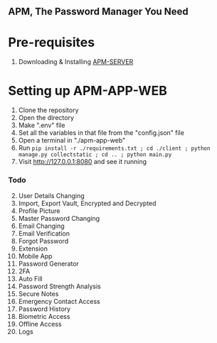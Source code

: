 ## APM, The Password Manager You Need

# Pre-requisites
1. Downloading & Installing [APM-SERVER](https://github.com/Abled-Taha/apm-server)

# Setting up APM-APP-WEB
1. Clone the repository
2. Open the directory
3. Make ".env" file
4. Set all the variables in that file from the "config.json" file
5. Open a terminal in "./apm-app-web"
6. Run ```pip install -r ./requirements.txt ; cd ./client ; python manage.py collectstatic ; cd .. ; python main.py```
7. Visit http://127.0.0.1:8080 and see it running

### Todo
2. User Details Changing
3. Import, Export Vault, Encrypted and Decrypted
4. Profile Picture
5. Master Password Changing
6. Email Changing
7. Email Verification
8. Forgot Password
9. Extension
10. Mobile App
11. Password Generator
12. 2FA
13. Auto Fill
14. Password Strength Analysis
15. Secure Notes
16. Emergency Contact Access
17. Password History
18. Biometric Access
19. Offline Access
20. Logs